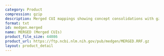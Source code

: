 ```yaml
---
category: Product
compression: gzip
description: Merged CUI mappings showing concept consolidations with gzip compression
format: txt
id: medgen.merged
name: MERGED (Merged CUIs)
product_file_size: 44086
product_url: https://ftp.ncbi.nlm.nih.gov/pub/medgen/MERGED.RRF.gz
layout: product_detail
---
```

